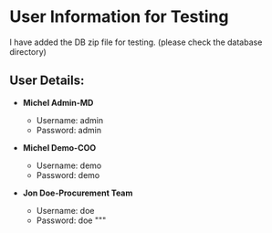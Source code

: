 # User Information for Testing

I have added the DB zip file for testing. (please check the database directory)

## User Details:

- **Michel Admin-MD**
  - Username: admin
  - Password: admin

- **Michel Demo-COO**
  - Username: demo
  - Password: demo

- **Jon Doe-Procurement Team**
  - Username: doe
  - Password: doe
"""
